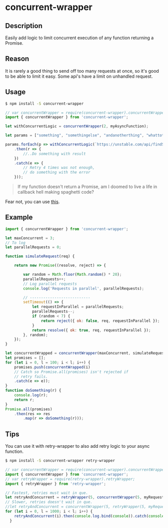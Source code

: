 # concurrent-wrapper

## Description
Easily add logic to limit concurrent execution of any function returning a Promise.

## Reason
It is rarely a good thing to send off too many requests at once, so it's good to be able to limit it easy.
Some api's have a limit on unhandled request.

## Usage
```bash
$ npm install -S concurrent-wrapper
```

```javascript
// var concurrentWrapper = require(concurrent-wrapper).concurrentWrapper;
import { concurrentWrapper } from 'concurrent-wrapper';

let withConcurrentLogic = concurrentWrapper(2, myAsyncFunction);

let params = ["something", "somethingelse", "andanotherthing", "whattotype"]

params.forEach(p => withConcurrentLogic(`https://unstable.com/api/findSomething?thing=${p}`)
    .then(r => {
        //..Do something with result
    })
    .catch(e => {
        // Retry 4 times was not enough,
        // do something with the error
    }));

```

>If my function doesn't return a Promise, am I doomed to live a life in callback hell making spaghetti code?

Fear not, you can use [this](https://www.npmjs.com/package/cb-topromise-wrapper).

## Example

```javascript
import { concurrentWrapper } from 'concurrent-wrapper';

let maxConcurrent = 3;
// To log
let parallelRequests = 0;

function simulateRequest(req) {

    return new Promise((resolve, reject) => {

        var random = Math.floor(Math.random() * 20);
        parallelRequests++;
        // Log parallel requests
        console.log('Requests in parallel', parallelRequests);

        // ---------------------------
        setTimeout(() => {
            let requestInParallel = parallelRequests;
            parallelRequests--;
            if (random < 7) {
                return reject({ ok: false, req, requestInParallel });
            }
            return resolve({ ok: true, req, requestInParallel });
        }, random);
    });
}

let concurrentWrapped = concurrentWrapper(maxConcurrent, simulateRequest);
let promises = [];
for (let i = 0, l = 100; i < l; i++) {
    promises.push(concurrentWrapped(i)
    // Catch so Promise.all(promises) isn't rejected if
    // retry fails.
    .catch(e => e));
}
function doSomething(r) {
    console.log(r);
    return r;
}
Promise.all(promises)
    .then(res => res
        .map(r => doSomething(r)));
```
## Tips

You can use it with retry-wrapper to also add retry logic to your async function.

```bash
$ npm install -S concurrent-wrapper retry-wrapper
```

```javascript
// var concurrentWrapper = require(concurrent-wrapper).concurrentWrapper;
import { concurrentWrapper } from 'concurrent-wrapper';
// var retryWrapper = require(retry-wrapper).retryWrapper;
import { retryWrapper } from 'retry-wrapper';

// Fastest, retries must wait in que.
let retryAndConcurrent = retryWrapper(5, concurrentWrapper(5, myRequestFunction));
// Slower, retries doesn't wait in que.
//let retryAndConcurrent = concurrentWrapper(5, retryWrapper(5, myRequestFunction));
for (let i = 0, l = 1000; i < l; i++) {
    retryAndConcurrent(i).then(console.log.bind(console)).catch(console.error.bind(console))
  }
```
